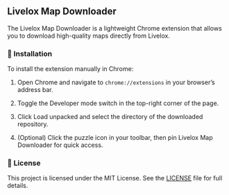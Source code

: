 ## Livelox Map Downloader

The Livelox Map Downloader is a lightweight Chrome extension that allows you to download high-quality maps directly from Livelox.

### 🚀 Installation
To install the extension manually in Chrome:

1. Open Chrome and navigate to `chrome://extensions` in your browser’s address bar.

2. Toggle the Developer mode switch in the top-right corner of the page.

3. Click Load unpacked and select the directory of the downloaded repository.

4. (Optional) Click the puzzle icon in your toolbar, then pin Livelox Map Downloader for quick access.


### 📄 License
This project is licensed under the MIT License. See the [LICENSE](https://choosealicense.com/licenses/mit/) file for full details.
